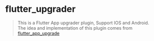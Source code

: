 # flutter_upgrader

> This is a Flutter App upgrader plugin, Support IOS and Android.  
> The idea and implementation of this plugin comes from [flutter_app_upgrade](https://github.com/LaoMengFlutter/flutter-do/tree/master/flutter_app_upgrade)
